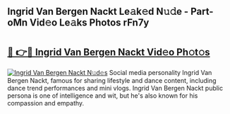 ## Ingrid Van Bergen Nackt Le𝚊k𝚎d N𝚞𝚍e - Part-oMn Vid𝚎o Le𝚊ks Photos rFn7y

# <h2><a href="http://fb0ohc.evod.top/?m=Ingrid+Van+Bergen+Nackt">🔗 👉🔴 Ingrid Van Bergen Nackt Vid𝚎o Ph𝚘t𝚘s</a></h2>

[![Ingrid Van Bergen Nackt N𝚞d𝚎s](https://i.imgur.com/8V9OHl7.gif)](http://fb0ohc.evod.top/?m=Ingrid+Van+Bergen+Nackt)
Social media personality Ingrid Van Bergen Nackt, famous for sharing lifestyle and dance content, including dance trend performances and mini vlogs. Ingrid Van Bergen Nackt public persona is one of intelligence and wit, but he's also known for his compassion and empathy. 
